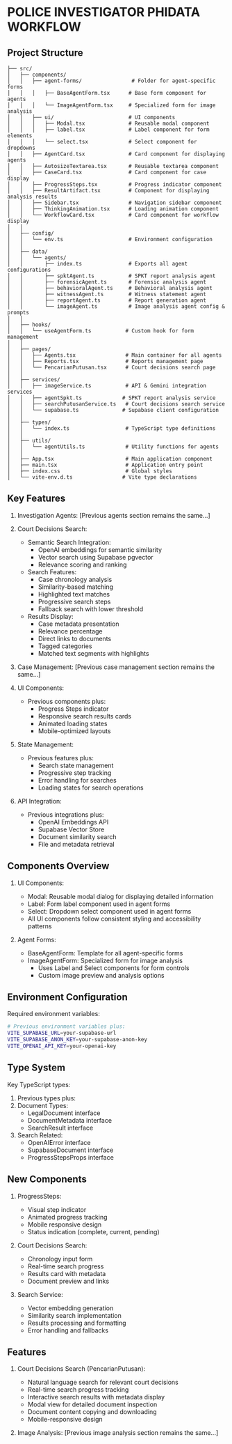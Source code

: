 # POLICE INVESTIGATOR PHIDATA WORKFLOW

## Project Structure

```
├── src/
│   ├── components/
│   │   ├── agent-forms/                # Folder for agent-specific forms
│   │   │   ├── BaseAgentForm.tsx      # Base form component for agents
│   │   │   └── ImageAgentForm.tsx     # Specialized form for image analysis
│   │   ├── ui/                        # UI components
│   │   │   ├── Modal.tsx              # Reusable modal component
│   │   │   ├── label.tsx              # Label component for form elements
│   │   │   └── select.tsx             # Select component for dropdowns
│   │   ├── AgentCard.tsx              # Card component for displaying agents
│   │   ├── AutosizeTextarea.tsx       # Reusable textarea component
│   │   ├── CaseCard.tsx               # Card component for case display
│   │   ├── ProgressSteps.tsx          # Progress indicator component
│   │   ├── ResultArtifact.tsx         # Component for displaying analysis results
│   │   ├── Sidebar.tsx                # Navigation sidebar component
│   │   ├── ThinkingAnimation.tsx      # Loading animation component
│   │   └── WorkflowCard.tsx           # Card component for workflow display
│   │
│   ├── config/
│   │   └── env.ts                     # Environment configuration
│   │
│   ├── data/
│   │   └── agents/
│   │       ├── index.ts               # Exports all agent configurations
│   │       ├── spktAgent.ts           # SPKT report analysis agent
│   │       ├── forensicAgent.ts       # Forensic analysis agent
│   │       ├── behavioralAgent.ts     # Behavioral analysis agent
│   │       ├── witnessAgent.ts        # Witness statement agent
│   │       ├── reportAgent.ts         # Report generation agent
│   │       └── imageAgent.ts          # Image analysis agent config & prompts
│   │
│   ├── hooks/
│   │   └── useAgentForm.ts           # Custom hook for form management
│   │
│   ├── pages/
│   │   ├── Agents.tsx                # Main container for all agents
│   │   ├── Reports.tsx               # Reports management page
│   │   └── PencarianPutusan.tsx      # Court decisions search page
│   │
│   ├── services/
│   │   ├── imageService.ts           # API & Gemini integration services
│   │   ├── agentSpkt.ts             # SPKT report analysis service
│   │   ├── searchPutusanService.ts   # Court decisions search service
│   │   └── supabase.ts              # Supabase client configuration
│   │
│   ├── types/
│   │   └── index.ts                  # TypeScript type definitions
│   │
│   ├── utils/
│   │   └── agentUtils.ts             # Utility functions for agents
│   │
│   ├── App.tsx                       # Main application component
│   ├── main.tsx                      # Application entry point
│   ├── index.css                     # Global styles
│   └── vite-env.d.ts                # Vite type declarations
```

## Key Features

1. Investigation Agents:
   [Previous agents section remains the same...]

2. Court Decisions Search:
   - Semantic Search Integration:
     * OpenAI embeddings for semantic similarity
     * Vector search using Supabase pgvector
     * Relevance scoring and ranking
   - Search Features:
     * Case chronology analysis
     * Similarity-based matching
     * Highlighted text matches
     * Progressive search steps
     * Fallback search with lower threshold
   - Results Display:
     * Case metadata presentation
     * Relevance percentage
     * Direct links to documents
     * Tagged categories
     * Matched text segments with highlights

3. Case Management:
   [Previous case management section remains the same...]

4. UI Components:
   - Previous components plus:
     * Progress Steps indicator
     * Responsive search results cards
     * Animated loading states
     * Mobile-optimized layouts

5. State Management:
   - Previous features plus:
     * Search state management
     * Progressive step tracking
     * Error handling for searches
     * Loading states for search operations

6. API Integration:
   - Previous integrations plus:
     * OpenAI Embeddings API
     * Supabase Vector Store
     * Document similarity search
     * File and metadata retrieval

## Components Overview

1. UI Components:
   - Modal: Reusable modal dialog for displaying detailed information
   - Label: Form label component used in agent forms
   - Select: Dropdown select component used in agent forms
   - All UI components follow consistent styling and accessibility patterns

2. Agent Forms:
   - BaseAgentForm: Template for all agent-specific forms
   - ImageAgentForm: Specialized form for image analysis
     - Uses Label and Select components for form controls
     - Custom image preview and analysis options

## Environment Configuration

Required environment variables:
```bash
# Previous environment variables plus:
VITE_SUPABASE_URL=your-supabase-url
VITE_SUPABASE_ANON_KEY=your-supabase-anon-key
VITE_OPENAI_API_KEY=your-openai-key
```

## Type System

Key TypeScript types:
1. Previous types plus:
2. Document Types:
   - LegalDocument interface
   - DocumentMetadata interface
   - SearchResult interface
3. Search Related:
   - OpenAIError interface
   - SupabaseDocument interface
   - ProgressStepsProps interface

## New Components

1. ProgressSteps:
   - Visual step indicator
   - Animated progress tracking
   - Mobile responsive design
   - Status indication (complete, current, pending)

2. Court Decisions Search:
   - Chronology input form
   - Real-time search progress
   - Results card with metadata
   - Document preview and links

3. Search Service:
   - Vector embedding generation
   - Similarity search implementation
   - Results processing and formatting
   - Error handling and fallbacks

## Features

1. Court Decisions Search (PencarianPutusan):
   - Natural language search for relevant court decisions
   - Real-time search progress tracking
   - Interactive search results with metadata display
   - Modal view for detailed document inspection
   - Document content copying and downloading
   - Mobile-responsive design

2. Image Analysis:
   [Previous image analysis section remains the same...]